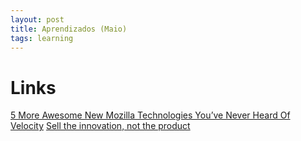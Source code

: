 ```yaml
---
layout: post
title: Aprendizados (Maio)
tags: learning
---
```


# Links #
[5 More Awesome New Mozilla Technologies You’ve Never Heard Of Velocity](https://davidwalsh.name/mozilla-projects)
[Sell the innovation, not the product](https://medium.com/@stewart/we-dont-sell-saddles-here-4c59524d650d#.vk24k69fh)

